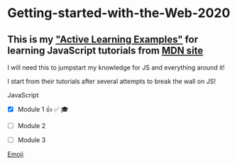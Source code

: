 # Getting-started-with-the-Web-2020


## This is my  ["Active Learning Examples"](https://vvpetkov.github.io/Getting-started-with-the-Web-2020/) for learning JavaScript tutorials from [MDN site](https://developer.mozilla.org/en-US/docs/Learn/Getting_started_with_the_web)


I will need this to jumpstart my knowledge for JS and everything around it! 

I start from their tutorials after several attempts to break the wall on JS! 

JavaScript
- [x] Module 1 :+1: :white_check_mark: :mortar_board:
- [ ] Module 2
- [ ] Module 3



[Emoji](https://www.webfx.com/tools/emoji-cheat-sheet/)

